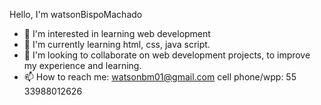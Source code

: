 Hello, I'm watsonBispoMachado
- 👀 I'm interested in learning web development
- 🌱 I'm currently learning html, css, java script.
- 💞️ I'm looking to collaborate on web development projects, to improve my experience and learning.
- 📫 How to reach me:
watsonbm01@gmail.com
cell phone/wpp: 55 33988012626
<!---
watsonBispoMachado/watsonBispoMachado is a ✨ special ✨ repository because its `README.md` (this file) appears on your GitHub profile.
You can click the Preview link to take a look at your changes.
--->
